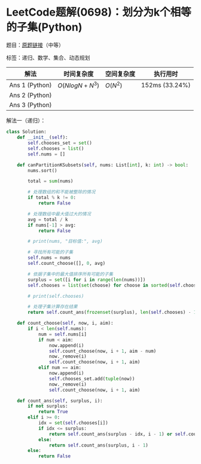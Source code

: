 # LeetCode题解(0698)：划分为k个相等的子集(Python)

题目：[原题链接](https://leetcode-cn.com/problems/partition-to-k-equal-sum-subsets/)（中等）

标签：递归、数学、集合、动态规划

| 解法           | 时间复杂度     | 空间复杂度 | 执行用时       |
| -------------- | -------------- | ---------- | -------------- |
| Ans 1 (Python) | $O(NlogN+N^3)$ | $O(N^2)$   | 152ms (33.24%) |
| Ans 2 (Python) |                |            |                |
| Ans 3 (Python) |                |            |                |

解法一（递归）：

```python
class Solution:
    def __init__(self):
        self.chooses_set = set()
        self.chooses = list()
        self.nums = []

    def canPartitionKSubsets(self, nums: List[int], k: int) -> bool:
        nums.sort()

        total = sum(nums)

        # 处理数组的和不能被整除的情况
        if total % k != 0:
            return False

        # 处理数组中最大值过大的情况
        avg = total / k
        if nums[-1] > avg:
            return False

        # print(nums, "目标值:", avg)

        # 寻找所有可能的子集
        self.nums = nums
        self.count_choose([], 0, avg)

        # 依据子集中的最大值排序所有可能的子集
        surplus = set([i for i in range(len(nums))])
        self.chooses = list(set(choose) for choose in sorted(self.chooses_set, key=lambda x: max(x)))

        # print(self.chooses)

        # 处理子集计算存在结果
        return self.count_ans(frozenset(surplus), len(self.chooses) - 1)

    def count_choose(self, now, i, aim):
        if i < len(self.nums):
            num = self.nums[i]
            if num < aim:
                now.append(i)
                self.count_choose(now, i + 1, aim - num)
                now._remove(i)
                self.count_choose(now, i + 1, aim)
            elif num == aim:
                now.append(i)
                self.chooses_set.add(tuple(now))
                now._remove(i)
                self.count_choose(now, i + 1, aim)

    def count_ans(self, surplus, i):
        if not surplus:
            return True
        elif i >= 0:
            idx = set(self.chooses[i])
            if idx <= surplus:
                return self.count_ans(surplus - idx, i - 1) or self.count_ans(surplus, i - 1)
            else:
                return self.count_ans(surplus, i - 1)
        else:
            return False
```